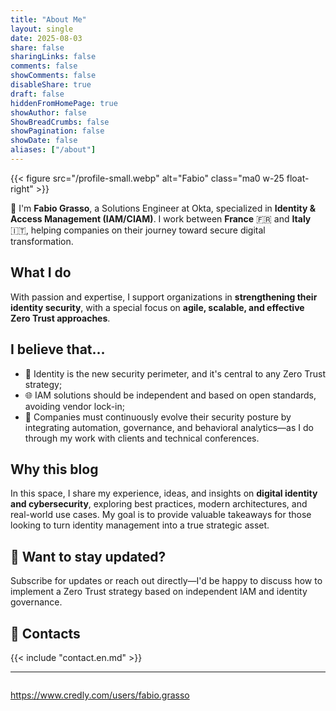 ```yaml
---
title: "About Me"
layout: single
date: 2025-08-03
share: false
sharingLinks: false
comments: false
showComments: false
disableShare: true
draft: false
hiddenFromHomePage: true
showAuthor: false
ShowBreadCrumbs: false
showPagination: false
showDate: false
aliases: ["/about"]
---
```


{{< figure src="/profile-small.webp" alt="Fabio" class="ma0 w-25 float-right" >}}

👋 I'm **Fabio Grasso**, a Solutions Engineer at Okta, specialized in **Identity & Access Management (IAM/CIAM)**. I work between **France** 🇫🇷 and **Italy** 🇮🇹, helping companies on their journey toward secure digital transformation.

## What I do

With passion and expertise, I support organizations in **strengthening their identity security**, with a special focus on **agile, scalable, and effective Zero Trust approaches**.

## I believe that…

* 🔐 Identity is the new security perimeter, and it's central to any Zero Trust strategy;
* 🌐 IAM solutions should be independent and based on open standards, avoiding vendor lock-in;
* 🚀 Companies must continuously evolve their security posture by integrating automation, governance, and behavioral analytics—as I do through my work with clients and technical conferences.

## Why this blog

In this space, I share my experience, ideas, and insights on **digital identity and cybersecurity**, exploring best practices, modern architectures, and real-world use cases. My goal is to provide valuable takeaways for those looking to turn identity management into a true strategic asset.

## 📣 Want to stay updated?

Subscribe for updates or reach out directly—I'd be happy to discuss how to implement a Zero Trust strategy based on independent IAM and identity governance.

## :email: Contacts

{{< include "contact.en.md" >}}


---
<style>
.credly-badges-container {
  display: flex;
  flex-wrap: wrap;
  gap: 1rem;
  justify-content: center; /* o flex-start per allinearli a sinistra */
  align-items: flex-start;
}

.credly-badges-container > div {
  flex-shrink: 0;
}

/* Responsive: su schermi piccoli metti meno badge per riga */
@media (max-width: 768px) {
  .credly-badges-container {
    justify-content: center;
    gap: 0.5rem;
  }
}
</style>
<div class="credly-badges-container">
<div data-iframe-width="150" data-iframe-height="270" data-share-badge-id="bf1ed5e2-2dee-4346-95d5-a083a31f7dd9" data-share-badge-host="https://www.credly.com"></div>

<div data-iframe-width="150" data-iframe-height="270" data-share-badge-id="fab4efd4-7918-4ac4-ae9e-bc98401f5652" data-share-badge-host="https://www.credly.com"></div>

<div data-iframe-width="150" data-iframe-height="270" data-share-badge-id="bf1ed5e2-2dee-4346-95d5-a083a31f7dd9" data-share-badge-host="https://www.credly.com"></div>

<div data-iframe-width="150" data-iframe-height="270" data-share-badge-id="57580acc-4fd2-41af-a57e-baf6c0de4f73" data-share-badge-host="https://www.credly.com"></div>

<div data-iframe-width="150" data-iframe-height="270" data-share-badge-id="4d8d6be8-54da-4b49-aacc-ec9bc5384407" data-share-badge-host="https://www.credly.com"></div>

<div data-iframe-width="150" data-iframe-height="270" data-share-badge-id="d4d96fce-b1be-415b-9a3f-dac9569c4bfb" data-share-badge-host="https://www.credly.com"></div>

<div data-iframe-width="150" data-iframe-height="270" data-share-badge-id="4a60d9ec-c9fa-459b-a994-598b552a7d55" data-share-badge-host="https://www.credly.com"></div>

<div data-iframe-width="150" data-iframe-height="270" data-share-badge-id="58c06173-995c-49bf-9f3c-d4b43a00d63c" data-share-badge-host="https://www.credly.com"></div>

<div data-iframe-width="150" data-iframe-height="270" data-share-badge-id="38ccd556-ae8b-401c-a268-5767998cbb61" data-share-badge-host="https://www.credly.com"></div>

<div data-iframe-width="150" data-iframe-height="270" data-share-badge-id="55372d3e-e22e-448a-9063-84d0ca772593" data-share-badge-host="https://www.credly.com"></div>

<div data-iframe-width="150" data-iframe-height="270" data-share-badge-id="badde893-dbd2-478e-8c2a-0a4a137df7c0" data-share-badge-host="https://www.credly.com"></div>
</div>

<script type="text/javascript" async src="//cdn.credly.com/assets/utilities/embed.js"></script>
https://www.credly.com/users/fabio.grasso